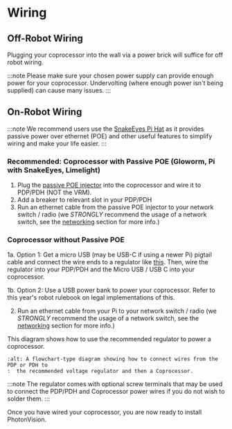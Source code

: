 # Wiring

## Off-Robot Wiring

Plugging your coprocessor into the wall via a power brick will suffice for off robot wiring.

:::note
Please make sure your chosen power supply can provide enough power for your coprocessor. Undervolting (where enough power isn't being supplied) can cause many issues.
:::

## On-Robot Wiring

:::note
We recommend users use the [SnakeEyes Pi Hat](https://www.playingwithfusion.com/productview.php?pdid=133) as it provides passive power over ethernet (POE) and other useful features to simplify wiring and make your life easier.
:::

### Recommended: Coprocessor with Passive POE (Gloworm, Pi with SnakeEyes, Limelight)

1. Plug the [passive POE injector](https://www.revrobotics.com/rev-11-1210/) into the coprocessor and wire it to PDP/PDH (NOT the VRM).
2. Add a breaker to relevant slot in your PDP/PDH
3. Run an ethernet cable from the passive POE injector to your network switch / radio (we _STRONGLY_ recommend the usage of a network switch, see the [networking](networking.md) section for more info.)

### Coprocessor without Passive POE

1a. Option 1: Get a micro USB (may be USB-C if using a newer Pi) pigtail cable and connect the wire ends to a regulator like [this](https://www.pololu.com/product/4082). Then, wire the regulator into your PDP/PDH and the Micro USB / USB C into your coprocessor.

1b. Option 2: Use a USB power bank to power your coprocessor. Refer to this year's robot rulebook on legal implementations of this.

2. Run an ethernet cable from your Pi to your network switch / radio (we _STRONGLY_ recommend the usage of a network switch, see the [networking](networking.md) section for more info.)

This diagram shows how to use the recommended regulator to power a coprocessor.

```{image} images/pololu-diagram.png
:alt: A flowchart-type diagram showing how to connect wires from the PDP or PDH to
:  the recommended voltage regulator and then a Coprocessor.
```

:::note
The regulator comes with optional screw terminals that may be used to connect the PDP/PDH and Coprocessor power wires if you do not wish to solder them.
:::

Once you have wired your coprocessor, you are now ready to install PhotonVision.
